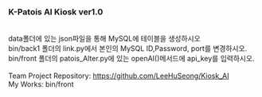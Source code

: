 <del><h3>K-Patois AI Kiosk ver1.0</h3>
<br>
data폴더에 있는 json파일을 통해 MySQL에 테이블을 생성하시오 <br>
bin/back1 폴더의 link.py에서 본인의 MySQL ID,Password, port를 변경하시오.<br>
bin/front 폴더의 patois_Alter.py에 있는 openAI()메서드에 api_key를 입력하시오.<br></del>
<br>
Team Project Repository: https://github.com/LeeHuSeong/Kiosk_AI
<br>
My Works: bin/front
